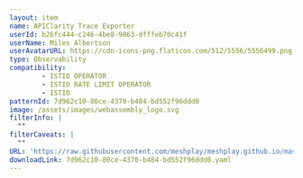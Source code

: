 ```yaml
---
layout: item
name: APIClarity Trace Exporter
userId: b26fc444-c246-4be8-9863-dfffeb70c41f
userName: Miles Albertson
userAvatarURL: https://cdn-icons-png.flaticon.com/512/5556/5556499.png
type: Observability
compatibility: 
        - ISTIO OPERATOR
        - ISTIO RATE LIMIT OPERATOR
        - ISTIO
patternId: 7d962c10-80ce-4370-b484-bd552f96ddd0
image: /assets/images/webassembly_logo.svg
filterInfo: |
  ""
filterCaveats: |
  ""
URL: 'https://raw.githubusercontent.com/meshplay/meshplay.github.io/master/catalog/7d962c10-80ce-4370-b484-bd552f96ddd0.yaml'
downloadLink: 7d962c10-80ce-4370-b484-bd552f96ddd0.yaml
---
```

